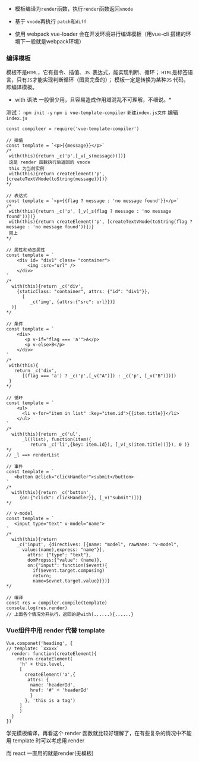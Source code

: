 * 模板编译为`render`函数，执行`render`函数返回`vnode`

* 基于 `vnode`再执行 `patch`和`diff`

* 使用 webpack vue-loader 会在开发环境进行编译模板（用vue-cli 搭建的环境下一般就是webpack环境）

### 编译模板

模板不是`HTML`，它有指令、插值、`JS `表达式，能实现判断、循环；
`HTML`是标签语言，只有` JS `才能实现判断循环（图灵完备的）；
模板一定是转换为某种`JS` 代码，即编译模板。

* with 语法 一般很少用，且容易造成作用域混乱不可理解，不细说。*

测试：
`npm init -y`
`npm i vue-template-compiler`
`新建index.js文件`
编辑 `index.js `
```
const compileer = require('vue-template-compiler')

// 插值
const template = `<p>{{message}}</p>`
/* 
 with(this){return _c('p',[_v(_s(message))])}
 这是 render 函数执行后返回的 vnode
 this 为当前实例 
 with(this){return createElement('p',[createTextVNode(toString(message))])}
*/

// 表达式
const template = `<p>{{flag ? message : 'no message found'}}</p>`
/* 
 with(this){return _c('p', [_v(_s(flag ? message : 'no message found'))])}
 with(this){return createElement('p', [createTextVNode(toString(flag ? message : 'no message found'))])}
 同上
*/

// 属性和动态属性
const template = `
    <div id= "div1" class= "container">
        <img :src="url" />
    </div>
`
/*
  with(this){return _c('div', 
    {staticClass: "container", attrs: {"id": "div1"}},
      [
         _c('img', {attrs:{"src": url}})]
  )}
*/

// 条件
const template = `
    <div>
       <p v-if="flag === 'a'">A</p>
       <p v-else>B</p>
    </div>
`
/*
 with(this){
   return _c('div', 
      [(flag === 'a') ? _c('p',[_v("A")]) : _c('p', [_v("B")])])
 }
*/

// 循环
const template = `
    <ul>
      <li v-for="item in list" :key="item.id">{{item.title}}</li>
    </ul>
`
/*
  with(this){return _c('ul',
      _l((list), function(item){
         return _c('li',{key: item.id}), [_v(_s(item.title))]}), 0 )}
*/
// _l ==> renderList

// 事件
const template = `
   <button @click="clickHandler">submit</button>
`
/*
  with(this){return _c('button',
     {on:{"click": clickHandler}}, [_v("submit")])}
*/

// v-model
const template = `
   <input type="text" v-model="name">
`
/*
  with(this){return 
    _c('input', {directives: [{name: "model", rawName: "v-model",
      value:(name),express: "name"}],
        attrs: {"type": "text"},
        domPropss:{"value": (name)},
        on:{"input": function($event){
          if($event.target.composing)
          return;
          name=$evnet.target.value}}})}
*/

// 编译
const res = compiler.compile(template)
console.log(res.render) 
// 上面各个情况分开执行，返回的是with(......){......}
```
### Vue组件中用 render 代替 template
```
Vue.componet('heading', {
// template: `xxxxx`
  render: function(createElement){
    return createElement(
     'h' + this.level,
     [
       createElement('a',{
        attrs: {
         name: 'headerId',
         href: '#' + 'headerId'
         }
       }, 'this is a tag')
     ]
     )
  }
})
```

学完模板编译，再看这个 render 函数就比较好理解了，在有些复杂的情况中不能用 template 时可以考虑用 render

而 react 一直用的就是render(无模板)

